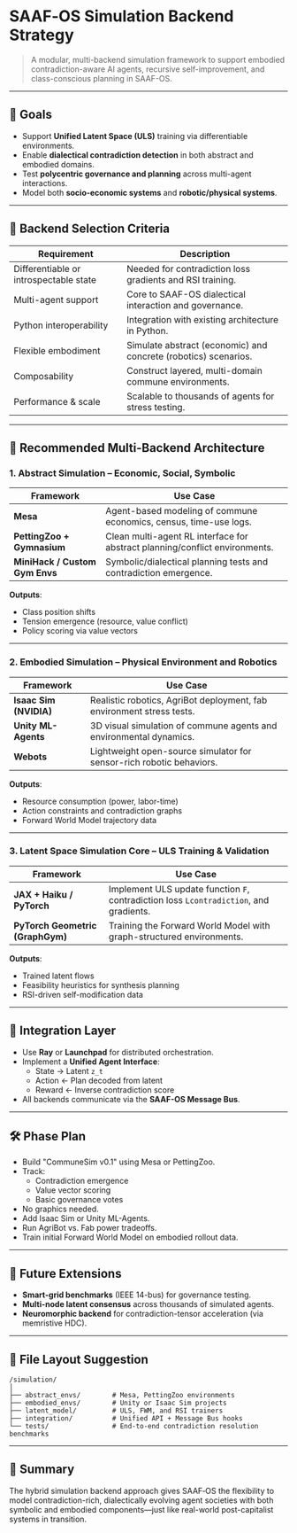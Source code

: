 
# SAAF‑OS Simulation Backend Strategy

> A modular, multi-backend simulation framework to support embodied contradiction-aware AI agents, recursive self-improvement, and class-conscious planning in SAAF-OS.

---

## 📌 Goals

- Support **Unified Latent Space (ULS)** training via differentiable environments.
- Enable **dialectical contradiction detection** in both abstract and embodied domains.
- Test **polycentric governance and planning** across multi-agent interactions.
- Model both **socio-economic systems** and **robotic/physical systems**.

---

## 🧠 Backend Selection Criteria

| Requirement | Description |
|-------------|-------------|
| Differentiable or introspectable state | Needed for contradiction loss gradients and RSI training. |
| Multi-agent support | Core to SAAF-OS dialectical interaction and governance. |
| Python interoperability | Integration with existing architecture in Python. |
| Flexible embodiment | Simulate abstract (economic) and concrete (robotics) scenarios. |
| Composability | Construct layered, multi-domain commune environments. |
| Performance & scale | Scalable to thousands of agents for stress testing. |

---

## 🔁 Recommended Multi-Backend Architecture

### 1. **Abstract Simulation – Economic, Social, Symbolic**

| Framework | Use Case |
|----------|----------|
| **Mesa** | Agent-based modeling of commune economics, census, time-use logs. |
| **PettingZoo + Gymnasium** | Clean multi-agent RL interface for abstract planning/conflict environments. |
| **MiniHack / Custom Gym Envs** | Symbolic/dialectical planning tests and contradiction emergence. |

**Outputs**:
- Class position shifts
- Tension emergence (resource, value conflict)
- Policy scoring via value vectors

---

### 2. **Embodied Simulation – Physical Environment and Robotics**

| Framework | Use Case |
|----------|----------|
| **Isaac Sim (NVIDIA)** | Realistic robotics, AgriBot deployment, fab environment stress tests. |
| **Unity ML-Agents** | 3D visual simulation of commune agents and environmental dynamics. |
| **Webots** | Lightweight open-source simulator for sensor-rich robotic behaviors. |

**Outputs**:
- Resource consumption (power, labor-time)
- Action constraints and contradiction graphs
- Forward World Model trajectory data

---

### 3. **Latent Space Simulation Core – ULS Training & Validation**

| Framework | Use Case |
|----------|----------|
| **JAX + Haiku / PyTorch** | Implement ULS update function `F`, contradiction loss `Lcontradiction`, and gradients. |
| **PyTorch Geometric (GraphGym)** | Training the Forward World Model with graph-structured environments. |

**Outputs**:
- Trained latent flows
- Feasibility heuristics for synthesis planning
- RSI-driven self-modification data

---

## 🧩 Integration Layer

- Use **Ray** or **Launchpad** for distributed orchestration.
- Implement a **Unified Agent Interface**:
  - State → Latent `z_t`
  - Action ← Plan decoded from latent
  - Reward ← Inverse contradiction score
- All backends communicate via the **SAAF-OS Message Bus**.

---

## 🛠️ Phase Plan

- Build "CommuneSim v0.1" using Mesa or PettingZoo.
- Track:
  - Contradiction emergence
  - Value vector scoring
  - Basic governance votes
- No graphics needed.
- Add Isaac Sim or Unity ML-Agents.
- Run AgriBot vs. Fab power tradeoffs.
- Train initial Forward World Model on embodied rollout data.

---

## 🔮 Future Extensions

- **Smart-grid benchmarks** (IEEE 14-bus) for governance testing.
- **Multi-node latent consensus** across thousands of simulated agents.
- **Neuromorphic backend** for contradiction-tensor acceleration (via memristive HDC).

---

## 📂 File Layout Suggestion

```
/simulation/
│
├── abstract_envs/        # Mesa, PettingZoo environments
├── embodied_envs/        # Unity or Isaac Sim projects
├── latent_model/         # ULS, FWM, and RSI trainers
├── integration/          # Unified API + Message Bus hooks
└── tests/                # End-to-end contradiction resolution benchmarks
```

---

## 🧭 Summary

The hybrid simulation backend approach gives SAAF‑OS the flexibility to model contradiction-rich, dialectically evolving agent societies with both symbolic and embodied components—just like real-world post-capitalist systems in transition.
